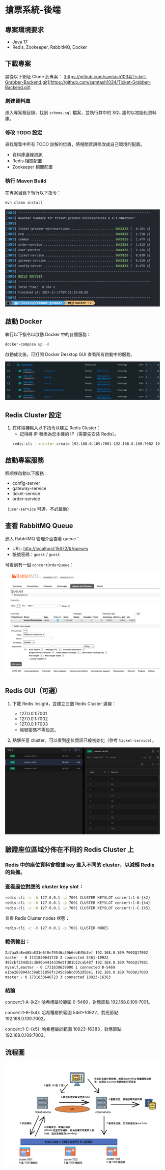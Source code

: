 # 搶票系統-後端

## 專案環境要求

- Java 17
- Redis, Zookeeper, RabbitMQ, Docker

## 下載專案

請從以下網址 Clone 此專案：
[https://github.com/samtash1034/Ticket-Grabber-Backend.git](https://github.com/samtash1034/Ticket-Grabber-Backend.git)

### 創建資料庫

進入專案根目錄，找到 `schema.sql` 檔案，並執行其中的 SQL 語句以初始化資料庫。

### 修改 TODO 設定
尋找專案中所有 TODO 註解的位置，將相關資訊修改成自己環境的配置。
   - 資料庫連線資訊
   - Redis 相關配置
   - Zookeeper 相關配置

### 執行 Maven Build
在專案目錄下執行以下指令：
```sh
mvn clean install
```

![Maven Install](images/mvn-install.png)

## 啟動 Docker

執行以下指令以啟動 Docker 中的各個服務：

```sh
docker-compose up -d
```

啟動成功後，可打開 Docker Desktop GUI 查看所有啟動中的服務。

![Docker Up](images/docker-up.png)

## Redis Cluster 設定

1. 在終端機輸入以下指令以建立 Redis Cluster：
   - 記得將 IP 替換為您本機的 IP（需要先安裝 Redis）。
   ```sh
   redis-cli --cluster create 192.168.0.109:7001 192.168.0.109:7002 192.168.0.109:7003 --cluster-replicas 0
   ```

## 啟動專案服務

照順序啟動以下服務：

- config-server
- gateway-service
- ticket-service
- order-service

（`user-service` 可選，不必啟動）

## 查看 RabbitMQ Queue

進入 RabbitMQ 管理介面查看 queue：

- URL: [http://localhost:15672/#/queues](http://localhost:15672/#/queues)
- 帳號密碼：`guest` / `guest`

可看到有一個 `concertOrderQueue`：

![RabbitMQ Queue](images/rabbitmq-queue.png)

## Redis GUI（可選）

1. 下載 Redis Insight，並建立三個 Redis Cluster 連線：

   - 127.0.0.1:7001
   - 127.0.0.1:7002
   - 127.0.0.1:7003
   - 帳號密碼不需設定。

2. 點擊任意 cluster，可以看到座位資訊已被初始化（參考 `ticket-service`）。

![Redis Cluster](images/redis-cluster.png)

## 驗證座位區域分佈在不同的 Redis Cluster 上

### Redis 中的座位資料會根據 key 進入不同的 cluster，以減輕 Redis 的負擔。


### 查看座位對應的 cluster key slot：


```sh
redis-cli -c -h 127.0.0.1 -p 7001 CLUSTER KEYSLOT concert:1-A-{k2}
redis-cli -c -h 127.0.0.1 -p 7001 CLUSTER KEYSLOT concert:1-B-{k4}
redis-cli -c -h 127.0.0.1 -p 7001 CLUSTER KEYSLOT concert:1-C-{k5}
```

查看 Redis Cluster nodes 狀態：

```sh
redis-cli -c -h 127.0.0.1 -p 7001 CLUSTER NODES
```

### 範例輸出：

```
2a7aa8a8ed65a831e6f0e79546a39b6eb845b3ef 192.168.0.109:7002@17002 master - 0 1731830641736 2 connected 5461-10922
482cbf234db3cdb96b4414d30e5fd81b22cab487 192.168.0.109:7001@17001 myself,master - 0 1731830639000 1 connected 0-5460
e1be2688943c39ab31858fc245c9abcd052d50e1 192.168.0.109:7003@17003 master - 0 1731830640723 3 connected 10923-16383
```

### 結論

concert:1-A-{k2}: 哈希槽屬於範圍 0-5460，對應節點 192.168.0.109:7001。

concert:1-B-{k4}: 哈希槽屬於範圍 5461-10922，對應節點 192.168.0.109:7002。

concert:1-C-{k5}: 哈希槽屬於範圍 10923-16383，對應節點 192.168.0.109:7003。

## 流程圖

![Flow](images/flow.png)

